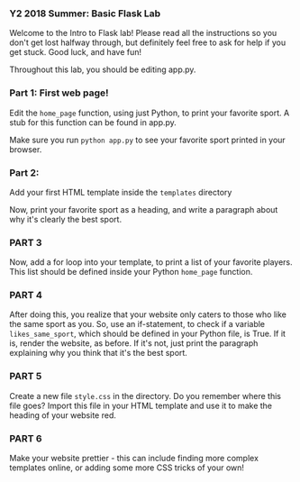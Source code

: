 ### Y2 2018 Summer: Basic Flask Lab

Welcome to the Intro to Flask lab! Please read all the instructions so you don't
get lost halfway through, but definitely feel free to ask for help if you
get stuck. Good luck, and have fun!

Throughout this lab, you should be editing app.py.

### Part 1: First web page!

Edit the `home_page` function, using just Python, to print your favorite sport. A stub for this function can be found in
app.py.

Make sure you run `python app.py` to see your favorite sport printed in your browser.

### Part 2: 

Add your first HTML template inside the `templates` directory

Now, print your favorite sport as a heading, and
write a paragraph about why it's clearly the best sport.

### PART 3

Now, add a for loop into your template, to print a list
of your favorite players. This list should be defined
inside your Python `home_page` function.

### PART 4

After doing this, you realize that your website only caters to
those who like the same sport as you. So, use an if-statement, to check if a variable `likes_same_sport`, which
should be defined in your Python file, is True. If it is,
render the website, as before. If it's not, just print the paragraph explaining why you think that it's the best sport.

### PART 5

Create a new file `style.css` in the directory. Do you remember where this file goes? Import this file in your HTML template and use it to make the heading of your website red.

### PART 6

Make your website prettier - this can include
finding more complex templates online, or adding some more CSS
tricks of your own!
